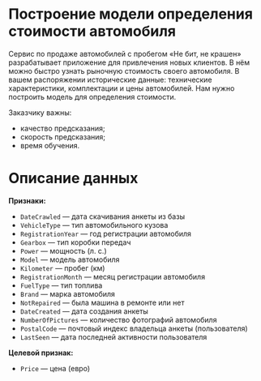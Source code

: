 # Построение модели определения стоимости автомобиля
Сервис по продаже автомобилей с пробегом «Не бит, не крашен» разрабатывает приложение для привлечения новых клиентов. В нём можно быстро узнать рыночную стоимость своего автомобиля. В вашем распоряжении исторические данные: технические характеристики, комплектации и цены автомобилей. Нам нужно построить модель для определения стоимости.

Заказчику важны:

 * качество предсказания;
 * скорость предсказания;
 * время обучения.

# Описание данных

**Признаки:**
* `DateCrawled` — дата скачивания анкеты из базы
* `VehicleType` — тип автомобильного кузова
* `RegistrationYear` — год регистрации автомобиля
* `Gearbox` — тип коробки передач
* `Power` — мощность (л. с.)
* `Model` — модель автомобиля
* `Kilometer` — пробег (км)
* `RegistrationMonth` — месяц регистрации автомобиля
* `FuelType` — тип топлива
* `Brand` — марка автомобиля
* `NotRepaired` — была машина в ремонте или нет
* `DateCreated` — дата создания анкеты
* `NumberOfPictures` — количество фотографий автомобиля
* `PostalCode` — почтовый индекс владельца анкеты (пользователя)
* `LastSeen` — дата последней активности пользователя

**Целевой признак:**
* `Price` — цена (евро)
